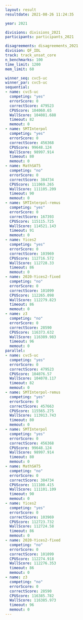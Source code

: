 ```yaml
---
layout: result
resultdate: 2021-08-26 11:24:35

year: 2021

divisions: divisions_2021
participants: participants_2021

disagreements: disagreements_2021
division: QF_IDL
track: track_unsat_core
n_benchmarks: 100
time_limit: 1200
mem_limit: 60

winner_seq: cvc5-uc
winner_par: cvc5-uc
sequential:
- name: cvc5-uc
  competing: "yes"
  errorScore: 0
  correctScore: 479523
  CPUScore: 104060.65
  WallScore: 104081.688
  timeout: 82
  memout: 0
- name: SMTInterpol
  competing: "yes"
  errorScore: 0
  correctScore: 456368
  CPUScore: 99648.124
  WallScore: 98997.914
  timeout: 80
  memout: 0
- name: MathSAT5
  competing: "no"
  errorScore: 0
  correctScore: 384734
  CPUScore: 111069.265
  WallScore: 111105.209
  timeout: 90
  memout: 0
- name: SMTInterpol-remus
  competing: "yes"
  errorScore: 0
  correctScore: 167393
  CPUScore: 115115.725
  WallScore: 114521.143
  timeout: 91
  memout: 0
- name: Yices2
  competing: "yes"
  errorScore: 0
  correctScore: 103969
  CPUScore: 112716.572
  WallScore: 112728.33
  timeout: 86
  memout: 0
- name: 2020-Yices2-fixed
  competing: "no"
  errorScore: 0
  correctScore: 101099
  CPUScore: 112265.098
  WallScore: 112279.823
  timeout: 86
  memout: 0
- name: z3
  competing: "no"
  errorScore: 0
  correctScore: 28590
  CPUScore: 116373.632
  WallScore: 116389.983
  timeout: 96
  memout: 0
parallel:
- name: cvc5-uc
  competing: "yes"
  errorScore: 0
  correctScore: 479523
  CPUScore: 104076.57
  WallScore: 104078.117
  timeout: 82
  memout: 0
- name: SMTInterpol-remus
  competing: "yes"
  errorScore: 0
  correctScore: 457663
  CPUScore: 115565.275
  WallScore: 113913.743
  timeout: 80
  memout: 0
- name: SMTInterpol
  competing: "yes"
  errorScore: 0
  correctScore: 456368
  CPUScore: 99648.124
  WallScore: 98997.914
  timeout: 80
  memout: 0
- name: MathSAT5
  competing: "no"
  errorScore: 0
  correctScore: 384734
  CPUScore: 111100.415
  WallScore: 111101.109
  timeout: 90
  memout: 0
- name: Yices2
  competing: "yes"
  errorScore: 0
  correctScore: 103969
  CPUScore: 112723.732
  WallScore: 112724.58
  timeout: 86
  memout: 0
- name: 2020-Yices2-fixed
  competing: "no"
  errorScore: 0
  correctScore: 101099
  CPUScore: 112274.918
  WallScore: 112276.353
  timeout: 86
  memout: 0
- name: z3
  competing: "no"
  errorScore: 0
  correctScore: 28590
  CPUScore: 116385.782
  WallScore: 116385.973
  timeout: 96
  memout: 0
---
```

